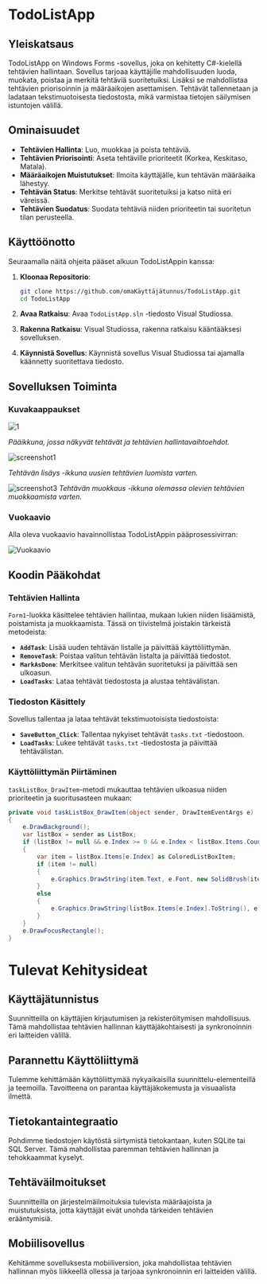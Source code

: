 # TodoListApp

## Yleiskatsaus

TodoListApp on Windows Forms -sovellus, joka on kehitetty C#-kielellä tehtävien hallintaan. Sovellus tarjoaa käyttäjille mahdollisuuden luoda, muokata, poistaa ja merkitä tehtäviä suoritetuiksi. Lisäksi se mahdollistaa tehtävien priorisoinnin ja määräaikojen asettamisen. Tehtävät tallennetaan ja ladataan tekstimuotoisesta tiedostosta, mikä varmistaa tietojen säilymisen istuntojen välillä.

## Ominaisuudet

- **Tehtävien Hallinta**: Luo, muokkaa ja poista tehtäviä.
- **Tehtävien Priorisointi**: Aseta tehtäville prioriteetit (Korkea, Keskitaso, Matala).
- **Määräaikojen Muistutukset**: Ilmoita käyttäjälle, kun tehtävän määräaika lähestyy.
- **Tehtävän Status**: Merkitse tehtävät suoritetuiksi ja katso niitä eri väreissä.
- **Tehtävien Suodatus**: Suodata tehtäviä niiden prioriteetin tai suoritetun tilan perusteella.

## Käyttöönotto

Seuraamalla näitä ohjeita pääset alkuun TodoListAppin kanssa:

1. **Kloonaa Repositorio**:
    ```bash
    git clone https://github.com/omaKäyttäjätunnus/TodoListApp.git
    cd TodoListApp
    ```

2. **Avaa Ratkaisu**:
    Avaa `TodoListApp.sln` -tiedosto Visual Studiossa.

3. **Rakenna Ratkaisu**:
    Visual Studiossa, rakenna ratkaisu kääntääksesi sovelluksen.

4. **Käynnistä Sovellus**:
    Käynnistä sovellus Visual Studiossa tai ajamalla käännetty suoritettava tiedosto.

## Sovelluksen Toiminta

### Kuvakaappaukset

![1](https://github.com/user-attachments/assets/1c4a57c8-5eda-48e9-b69e-399ab8942ed6)

*Pääikkuna, jossa näkyvät tehtävät ja tehtävien hallintavaihtoehdot.*

![screenshot1](https://github.com/user-attachments/assets/61e4e6b8-8b66-4c7e-af9a-c579b91deaee)

*Tehtävän lisäys -ikkuna uusien tehtävien luomista varten.*

![screenshot3](https://github.com/user-attachments/assets/88cb9b57-ef31-47e4-874a-56582da5e659)
*Tehtävän muokkaus -ikkuna olemassa olevien tehtävien muokkaamista varten.*

### Vuokaavio

Alla oleva vuokaavio havainnollistaa TodoListAppin pääprosessivirran:

![Vuokaavio](diagrams/flowchart.png)

## Koodin Pääkohdat

### Tehtävien Hallinta

`Form1`-luokka käsittelee tehtävien hallintaa, mukaan lukien niiden lisäämistä, poistamista ja muokkaamista. Tässä on tiivistelmä joistakin tärkeistä metodeista:

- **`AddTask`**: Lisää uuden tehtävän listalle ja päivittää käyttöliittymän.
- **`RemoveTask`**: Poistaa valitun tehtävän listalta ja päivittää tiedostot.
- **`MarkAsDone`**: Merkitsee valitun tehtävän suoritetuksi ja päivittää sen ulkoasun.
- **`LoadTasks`**: Lataa tehtävät tiedostosta ja alustaa tehtävälistan.

### Tiedoston Käsittely

Sovellus tallentaa ja lataa tehtävät tekstimuotoisista tiedostoista:

- **`SaveButton_Click`**: Tallentaa nykyiset tehtävät `tasks.txt` -tiedostoon.
- **`LoadTasks`**: Lukee tehtävät `tasks.txt` -tiedostosta ja päivittää tehtävälistan.

### Käyttöliittymän Piirtäminen

`taskListBox_DrawItem`-metodi mukauttaa tehtävien ulkoasua niiden prioriteetin ja suoritusasteen mukaan:

```csharp
private void taskListBox_DrawItem(object sender, DrawItemEventArgs e)
{
    e.DrawBackground();
    var listBox = sender as ListBox;
    if (listBox != null && e.Index >= 0 && e.Index < listBox.Items.Count)
    {
        var item = listBox.Items[e.Index] as ColoredListBoxItem;
        if (item != null)
        {
            e.Graphics.DrawString(item.Text, e.Font, new SolidBrush(item.Color), e.Bounds);
        }
        else
        {
            e.Graphics.DrawString(listBox.Items[e.Index].ToString(), e.Font, new SolidBrush(e.ForeColor), e.Bounds);
        }
    }
    e.DrawFocusRectangle();
}
```

# Tulevat Kehitysideat

## Käyttäjätunnistus
Suunnitteilla on käyttäjien kirjautumisen ja rekisteröitymisen mahdollisuus. Tämä mahdollistaa tehtävien hallinnan käyttäjäkohtaisesti ja synkronoinnin eri laitteiden välillä.

## Parannettu Käyttöliittymä
Tulemme kehittämään käyttöliittymää nykyaikaisilla suunnittelu-elementeillä ja teemoilla. Tavoitteena on parantaa käyttäjäkokemusta ja visuaalista ilmettä.

## Tietokantaintegraatio
Pohdimme tiedostojen käytöstä siirtymistä tietokantaan, kuten SQLite tai SQL Server. Tämä mahdollistaa paremman tehtävien hallinnan ja tehokkaammat kyselyt.

## Tehtäväilmoitukset
Suunnitteilla on järjestelmäilmoituksia tulevista määräajoista ja muistutuksista, jotta käyttäjät eivät unohda tärkeiden tehtävien erääntymisiä.

## Mobiilisovellus
Kehitämme sovelluksesta mobiiliversion, joka mahdollistaa tehtävien hallinnan myös liikkeellä ollessa ja tarjoaa synkronoinnin eri laitteiden välillä.

